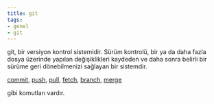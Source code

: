 ```yaml
---
title: git
tags:
- genel
- git
---
```


git, bir versiyon kontrol sistemidir. Sürüm kontrolü, bir ya da daha fazla dosya üzerinde yapılan değişiklikleri kaydeden ve daha sonra belirli bir sürüme geri dönebilmenizi sağlayan bir sistemdir.

[commit](/commit),
[push](/push),
[pull](/pull),
[fetch](/fetch),
[branch](/branch),
[merge](/merge)

gibi komutları vardır.
